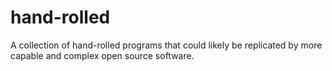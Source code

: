 # hand-rolled

A collection of hand-rolled programs that could likely be replicated by
more capable and complex open source software.

